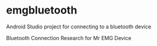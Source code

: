 # emgbluetooth
Android Studio project for connecting to a bluetooth device


Bluetooth Connection Research 
for Mr EMG Device
